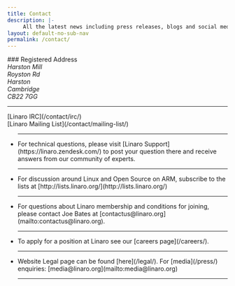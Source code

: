 ```yaml
---
title: Contact
description: |-
     All the latest news including press releases, blogs and social media as well as Linaro events.
layout: default-no-sub-nav
permalink: /contact/
---
```

<div class="row">

<div class="col-sm-4" markdown="1">
### Registered Address
<address>
Harston Mill <br>
Royston Rd <br>
Harston <br>
Cambridge <br>
CB22 7GG <br>
</address>

<hr>

<div class="col-xs-6 text-center" markdown="1">
[Linaro IRC](/contact/irc/)
</div>

<div class="col-xs-6 text-center" markdown="1">
[Linaro Mailing List](/contact/mailing-list/)
</div>



<ul class="list-unstyled">
<hr>
<li markdown="1">
For technical questions, please visit [Linaro Support](https://linaro.zendesk.com/) to post your question there and receive answers from our community of experts.
</li><hr>
<li markdown="1">
For discussion around Linux and Open Source on ARM, subscribe to the lists at [http://lists.linaro.org/](http://lists.linaro.org/)
</li><hr>
<li markdown="1">
For questions about Linaro membership and conditions for joining, please contact Joe Bates at [contactus@linaro.org](mailto:contactus@linaro.org).
</li><hr>
<li markdown="1">
To apply for a position at Linaro see our [careers page](/careers/).
</li><hr>
<li markdown="1">
Website Legal page can be found [here](/legal/). For [media](/press/) enquiries:  [media@linaro.org](mailto:media@linaro.org)
</li><hr>
</ul>

</div>
<div class="col-sm-8">
<div class="cognito">
    <script src="https://services.cognitoforms.com/s/KvRQmIn2dku6k6gGP711jw"></script>
    <script>
    Cognito.load("forms", { id: "5", entry: {
        "PageUrl": "{{site.url}}{{page.url}}" ,
        "RedirectUrl" : "{{site.url}}/thank-you/?ref={{page.url}}"
    }});
    </script>
</div>
</div>
</div>
